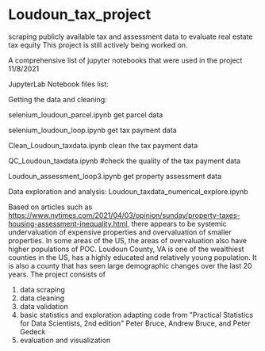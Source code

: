 # Loudoun_tax_project
scraping publicly available tax and assessment data to evaluate real estate tax equity
This project is still actively being worked on.
 
 A comprehensive list of jupyter notebooks that were used in the project
 11/8/2021
 
JupyterLab Notebook files list:

Getting the data and cleaning:

selenium_loudoun_parcel.ipynb
	get parcel data
	
selenium_loudoun_loop.ipynb
	get tax payment data
	
Clean_Loudoun_taxdata.ipynb
	clean the tax payment data
	
QC_Loudoun_taxdata.ipynb
	#check the quality of the tax payment data

Loudoun_assessment_loop3.ipynb
	get property assessment data

Data exploration and analysis:
Loudoun_taxdata_numerical_explore.ipynb

Based on articles such as https://www.nytimes.com/2021/04/03/opinion/sunday/property-taxes-housing-assessment-inequality.html, 
there appears to be systemic undervaluation of expensive properties and overvaluation of smaller properties. In some areas
of the US, the areas of overvaluation also have higher populations of POC.  Loudoun County, VA is one of the wealthiest counties in 
the US, has a highly educated and relatively young population. It is also a county that has seen large demographic changes over the last 
20 years. 
The project consists of 
  1) data scraping
  2) data cleaning
  3) data validation
  4) basic statistics and exploration adapting code from "Practical Statistics for Data Scientists, 2nd edition" Peter Bruce, Andrew Bruce, and Peter Gedeck
  5) evaluation and visualization
